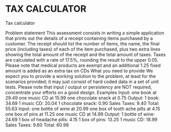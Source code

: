 # TAX CALCULATOR

Tax calculator
 
Problem statement
This assessment consists in writing a simple application that prints out the details of a receipt containing items purchased by a customer. 
The receipt should list the number of items, the name, the final price (including taxes) of each of the item purchased, plus two extra lines showing the total amount of the receipt and the total amount of taxes.
Taxes are calculated with a rate of 17.5%, rounding the result to the upper 0.05. Please note that medical products are exempt and an additional 1.25 fixed amount is added as an extra tax on CDs
What you need to provide
We expect you to provide a working solution to the problem, at least for the scenarios provided; it may just consist of hard coded data in a set of unit tests. 
Please note that input / output or persistency are NOT required, concentrate your efforts on a good design.
Examples
Input: one book at 29.49 one music CD at 15.99 one chocolate snack at 0.75
Output: 1 book: 34.69 1 music CD: 20.04 1 chocolate snack: 0.90 Sales Taxes: 9.40 Total: 55.63
Input: one bottle of wine at 20.99 one box of tooth ache pills at 4.15 one box of pins at 11.25 one music CD at 14.99
Output: 1 bottle of wine: 24.69 1 box of headache pills: 4.15 1 box of pins: 13.25 1 music CD: 18.99 Sales Taxes: 9.60 Total: 60.98
